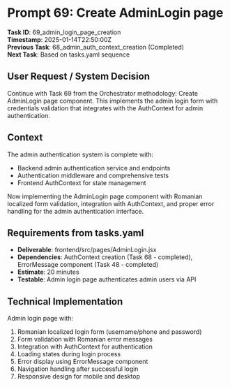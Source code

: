# Prompt 69: Create AdminLogin page

**Task ID**: 69_admin_login_page_creation  
**Timestamp**: 2025-01-14T22:50:00Z  
**Previous Task**: 68_admin_auth_context_creation (Completed)  
**Next Task**: Based on tasks.yaml sequence

## User Request / System Decision

Continue with Task 69 from the Orchestrator methodology: Create AdminLogin page component. This implements the admin login form with credentials validation that integrates with the AuthContext for admin authentication.

## Context

The admin authentication system is complete with:
- Backend admin authentication service and endpoints
- Authentication middleware and comprehensive tests
- Frontend AuthContext for state management

Now implementing the AdminLogin page component with Romanian localized form validation, integration with AuthContext, and proper error handling for the admin authentication interface.

## Requirements from tasks.yaml

- **Deliverable**: frontend/src/pages/AdminLogin.jsx
- **Dependencies**: AuthContext creation (Task 68 - completed), ErrorMessage component (Task 48 - completed)
- **Estimate**: 20 minutes
- **Testable**: Admin login page authenticates admin users via API

## Technical Implementation

Admin login page with:
1. Romanian localized login form (username/phone and password)
2. Form validation with Romanian error messages
3. Integration with AuthContext for authentication
4. Loading states during login process
5. Error display using ErrorMessage component
6. Navigation handling after successful login
7. Responsive design for mobile and desktop